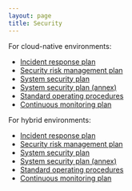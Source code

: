 ```yaml
---
layout: page
title: Security
---
```


For cloud-native environments:

* [Incident response plan](/blueprint/security/incident-response-plan.html)
* [Security risk management plan](/blueprint/security/security-risk-management-plan.html)
* [System security plan](/blueprint/security/system-security-plan.html)
* [System security plan (annex)](/assets/files/security/system-security-plan-annex.xlsx)
* [Standard operating procedures](/blueprint/security/standard-operating-procedures.html)
* [Continuous monitoring plan](/blueprint/security/continuous-monitoring-plan.html)

For hybrid environments:

* [Incident response plan](/blueprint/security/)
* [Security risk management plan](/blueprint/security/)
* [System security plan](/blueprint/security/)
* [System security plan (annex)](/assets/files/security/hybrid-system-security-plan-annex.xlsx)
* [Standard operating procedures](/blueprint/security/hybrid-standard-operating-procedures.html)
* [Continuous monitoring plan](/blueprint/security/hybrid-continuous-monitoring-plan.html)
